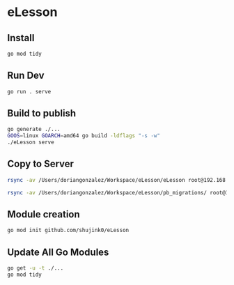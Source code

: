 # eLesson

## Install

```bash
go mod tidy
```

## Run Dev

```bash
go run . serve
```

## Build to publish

```bash
go generate ./...
GOOS=linux GOARCH=amd64 go build -ldflags "-s -w"
./eLesson serve
```

## Copy to Server
```bash
rsync -av /Users/doriangonzalez/Workspace/eLesson/eLesson root@192.168.100.175:/var/www/pocketbase

rsync -av /Users/doriangonzalez/Workspace/eLesson/pb_migrations/ root@192.168.100.175:/var/www/pb_migrations/
```

## Module creation
```bash
go mod init github.com/shujink0/eLesson
```

## Update All Go Modules
```bash
go get -u -t ./...
go mod tidy
```
